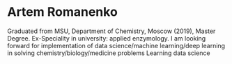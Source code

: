 # Artem Romanenko
Graduated from MSU, Department of Chemistry, Moscow (2019), Master Degree. Ex-Speciality in university: applied enzymology. 
I am looking forward for implementation of data science/machine learning/deep learning
in solving chemistry/biology/medicine problems
Learning data science
